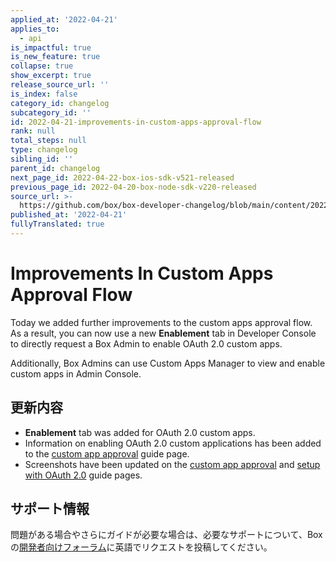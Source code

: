 ```yaml
---
applied_at: '2022-04-21'
applies_to:
  - api
is_impactful: true
is_new_feature: true
collapse: true
show_excerpt: true
release_source_url: ''
is_index: false
category_id: changelog
subcategory_id: ''
id: 2022-04-21-improvements-in-custom-apps-approval-flow
rank: null
total_steps: null
type: changelog
sibling_id: ''
parent_id: changelog
next_page_id: 2022-04-22-box-ios-sdk-v521-released
previous_page_id: 2022-04-20-box-node-sdk-v220-released
source_url: >-
  https://github.com/box/box-developer-changelog/blob/main/content/2022/04-21-improvements-in-custom-apps-approval-flow.md
published_at: '2022-04-21'
fullyTranslated: true
---
```

# Improvements In Custom Apps Approval Flow

Today we added further improvements to the custom apps approval flow. As a result, you can now use a new **Enablement** tab in Developer Console to directly request a Box Admin to enable OAuth 2.0 custom apps.

Additionally, Box Admins can use Custom Apps Manager to view and enable custom apps in Admin Console.

## 更新内容

* **Enablement** tab was added for OAuth 2.0 custom apps.
* Information on enabling OAuth 2.0 custom applications has been added to the [custom app approval][2] guide page.
* Screenshots have been updated on the [custom app approval][2] and [setup with OAuth 2.0][3] guide pages.

## サポート情報

問題がある場合やさらにガイドが必要な場合は、必要なサポートについて、Boxの[開発者向けフォーラム][1]に英語でリクエストを投稿してください。

[1]: https://support.box.com/hc/en-us/community/topics/360001932973-Platform-and-Developer-Forum

[2]: g://authorization/custom-app-approval

[3]: g://authentication/oauth2/oauth2-setup
